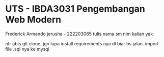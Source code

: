 # UTS - IBDA3031 Pengembangan Web Modern

Frederick Armando jerusha - 222203085
tulis nama sm nim kalian yak

<p>
ntr abis git clone, jgn lupa install requirements nya dl biar bs jalan.
import file .sql nya ke mysql
</p>